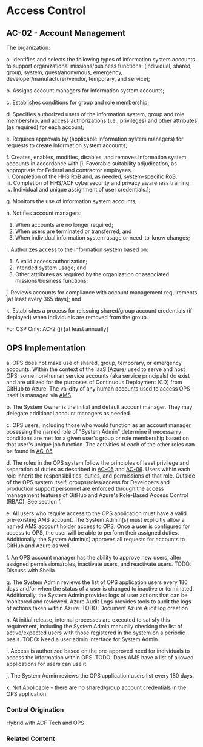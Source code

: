 # Access Control
## AC-02 - Account Management

The organization:

a. Identifies and selects the following types of information system accounts to support organizational missions/business functions: (individual, shared, group, system, guest/anonymous, emergency, developer/manufacturer/vendor, temporary, and service);

b. Assigns account managers for information system accounts;

c. Establishes conditions for group and role membership;

d. Specifies authorized users of the information system, group and role membership, and access authorizations (i.e., privileges) and other attributes (as required) for each account;

e. Requires approvals by (applicable information system managers) for requests to create information system accounts;

f. Creates, enables, modifies, disables, and removes information system accounts in accordance with [i. Favorable suitability adjudication, as appropriate for Federal and contractor employees.<br />
ii. Completion of the HHS RoB and, as needed, system-specific RoB.<br />
iii. Completion of HHS/ACF cybersecurity and privacy awareness training.<br />
iv. Individual and unique assignment of user credentials.];

g. Monitors the use of information system accounts;

h. Notifies account managers:

   1. When accounts are no longer required;
   2. When users are terminated or transferred; and
   3. When individual information system usage or need-to-know changes;

i. Authorizes access to the information system based on:

   1. A valid access authorization;
   2. Intended system usage; and
   3. Other attributes as required by the organization or associated missions/business functions;

j. Reviews accounts for compliance with account management requirements [at least every 365 days]; and

k. Establishes a process for reissuing shared/group account credentials (if deployed) when individuals are removed from the group.

For CSP Only: AC-2 (j) [at least annually]

## OPS Implementation
a. OPS does not make use of shared, group, temporary, or emergency accounts. Within the context of the IaaS (Azure) used to serve and host OPS, some non-human service accounts (aka service principals) do exist and are utilized for the purposes of Continuous Deployment (CD) from GitHub to Azure. The validity of any human accounts used to access OPS itself is managed via [AMS](https://ams.hhs.gov/).

b. The System Owner is the initial and default account manager. They may delegate additional account managers as needed.

c. OPS users, including those who would function as an account manager, posessing the named role of "System Admin" determine if necessarry conditions are met for a given user's group or role membership based on that user's unique job function. The activities of each of the other roles can be found in [AC-05](./ac-05.md)

d. The roles in the OPS system follow the principles of least privilege and separation of duties as described in [AC-05](./ac-05.md) and [AC-06](./ac-06.md).  Users within each role inherit the responsibilities, duties, and permissions of that role. Outside of the OPS system itself, groups/roles/access for Developers and production support personnel are enforced through the access management features of GitHub and Azure's Role-Based Access Control (RBAC). See section f.

e. All users who require access to the OPS application must have a valid pre-existing AMS account. The System Admin(s) must explicitly allow a named AMS account holder access to OPS. Once a user is configured for access to OPS, the user will be able to perform their assigned duties. Additionally, the System Admin(s) approves all requests for accounts to GitHub and Azure as well.

f. An OPS account manager has the ability to approve new users, alter assigned permissions/roles, inactivate users, and reactivate users.
TODO: Discuss with Sheila

g. The System Admin reviews the list of OPS application users every 180 days and/or when the status of a user is changed to inactive or terminated.  Additionally, the System Admin provides logs of user actions that can be monitored and reviewed. Azure Audit Logs provides tools to audit the logs of actions taken within Azure. TODO: Document Azure Audit log creation

h. At initial release, internal processes are executed to satisfy this requirement, including the System Admin manually checking the list of active/expected users with those registered in the system on a periodic basis. TODO: Need a user admin interface for System Admin

i. Access is authorized based on the pre-approved need for individuals to access the information within OPS.
TODO: Does AMS have a list of allowed applications for users can use it

j. The System Admin reviews the OPS application users list every 180 days.

k. Not Applicable - there are no shared/group account credentials in the OPS application.

### Control Origination

Hybrid with ACF Tech and OPS

### Related Content
